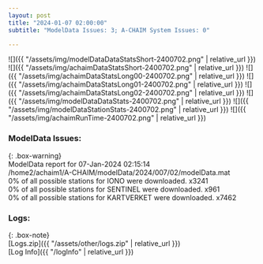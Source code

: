 ```yaml
---
layout: post
title: "2024-01-07 02:00:00"
subtitle: "ModelData Issues: 3; A-CHAIM System Issues: 0"

---
```


![]({{ "/assets/img/modelDataDataStatsShort-2400702.png" | relative_url }})
![]({{ "/assets/img/achaimDataStatsShort-2400702.png" | relative_url }})
![]({{ "/assets/img/achaimDataStatsLong00-2400702.png" | relative_url }})
![]({{ "/assets/img/achaimDataStatsLong01-2400702.png" | relative_url }})
![]({{ "/assets/img/achaimDataStatsLong02-2400702.png" | relative_url }})
![]({{ "/assets/img/modelDataDataStats-2400702.png" | relative_url }})
![]({{ "/assets/img/modelDataStationStats-2400702.png" | relative_url }})
![]({{ "/assets/img/achaimRunTime-2400702.png" | relative_url }})


### ModelData Issues:  
  
{: .box-warning}  
 ModelData report for 07-Jan-2024 02:15:14   
 /home2/achaim1/A-CHAIM/modelData/2024/007/02/modelData.mat   
 0% of all possible stations for IONO were downloaded. x3241   
 0% of all possible stations for SENTINEL were downloaded. x961   
 0% of all possible stations for KARTVERKET were downloaded. x7462   
  


### Logs:  
  
{: .box-note}  
[Logs.zip]({{ "/assets/other/logs.zip" | relative_url }})  
[Log Info]({{ "/logInfo" | relative_url }})  
